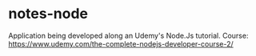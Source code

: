 # notes-node
Application being developed along an Udemy's Node.Js tutorial.
Course: https://www.udemy.com/the-complete-nodejs-developer-course-2/
